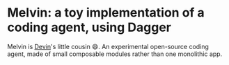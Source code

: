 # Melvin: a toy implementation of a coding agent, using Dagger

Melvin is [Devin](https://devin.ai)'s little cousin 😄. An experimental open-source coding agent, made of small composable modules rather than one monolithic app.
